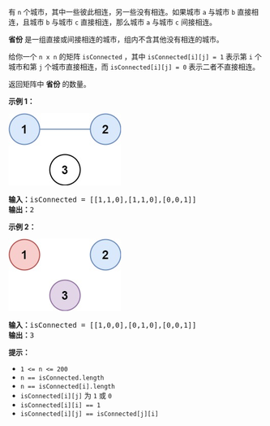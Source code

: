有 `n` 个城市，其中一些彼此相连，另一些没有相连。如果城市 `a` 与城市 `b` 直接相连，且城市 `b` 与城市 `c` 直接相连，那么城市 `a` 与城市 `c` 间接相连。

**省份** 是一组直接或间接相连的城市，组内不含其他没有相连的城市。

给你一个 `n x n` 的矩阵 `isConnected` ，其中 `isConnected[i][j] = 1` 表示第 `i` 个城市和第 `j` 个城市直接相连，而 `isConnected[i][j] = 0` 表示二者不直接相连。

返回矩阵中 **省份** 的数量。

**示例 1：**

![1744532622109](image/README/1744532622109.png)

<pre><strong>输入：</strong>isConnected = [[1,1,0],[1,1,0],[0,0,1]]
<strong>输出：</strong>2
</pre>

**示例 2：**

![1744532630932](image/README/1744532630932.png)

<pre><strong>输入：</strong>isConnected = [[1,0,0],[0,1,0],[0,0,1]]
<strong>输出：</strong>3
</pre>

**提示：**

* `1 <= n <= 200`
* `n == isConnected.length`
* `n == isConnected[i].length`
* `isConnected[i][j]` 为 `1` 或 `0`
* `isConnected[i][i] == 1`
* `isConnected[i][j] == isConnected[j][i]`
